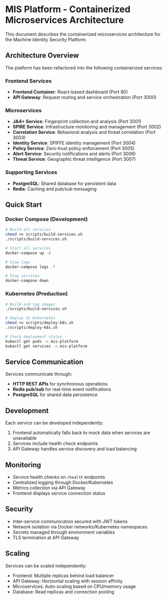 
# MIS Platform - Containerized Microservices Architecture

This document describes the containerized microservices architecture for the Machine Identity Security Platform.

## Architecture Overview

The platform has been refactored into the following containerized services:

### Frontend Services
- **Frontend Container**: React-based dashboard (Port 80)
- **API Gateway**: Request routing and service orchestration (Port 3000)

### Microservices
- **JA4+ Service**: Fingerprint collection and analysis (Port 3001)
- **SPIRE Service**: Infrastructure monitoring and management (Port 3002)
- **Correlation Service**: Behavioral analysis and threat correlation (Port 3003)
- **Identity Service**: SPIFFE identity management (Port 3004)
- **Policy Service**: Zero-trust policy enforcement (Port 3005)
- **Alert Service**: Security notifications and alerts (Port 3006)
- **Threat Service**: Geographic threat intelligence (Port 3007)

### Supporting Services
- **PostgreSQL**: Shared database for persistent data
- **Redis**: Caching and pub/sub messaging

## Quick Start

### Docker Compose (Development)
```bash
# Build all services
chmod +x scripts/build-services.sh
./scripts/build-services.sh

# Start all services
docker-compose up -d

# View logs
docker-compose logs -f

# Stop services
docker-compose down
```

### Kubernetes (Production)
```bash
# Build and tag images
./scripts/build-services.sh

# Deploy to Kubernetes
chmod +x scripts/deploy-k8s.sh
./scripts/deploy-k8s.sh

# Check deployment status
kubectl get pods -n mis-platform
kubectl get services -n mis-platform
```

## Service Communication

Services communicate through:
- **HTTP REST APIs** for synchronous operations
- **Redis pub/sub** for real-time event notifications
- **PostgreSQL** for shared data persistence

## Development

Each service can be developed independently:
1. Frontend automatically falls back to mock data when services are unavailable
2. Services include health check endpoints
3. API Gateway handles service discovery and load balancing

## Monitoring

- Service health checks on `/health` endpoints
- Centralized logging through Docker/Kubernetes
- Metrics collection via API Gateway
- Frontend displays service connection status

## Security

- Inter-service communication secured with JWT tokens
- Network isolation via Docker networks/Kubernetes namespaces
- Secrets managed through environment variables
- TLS termination at API Gateway

## Scaling

Services can be scaled independently:
- Frontend: Multiple replicas behind load balancer
- API Gateway: Horizontal scaling with session affinity
- Microservices: Auto-scaling based on CPU/memory usage
- Database: Read replicas and connection pooling

